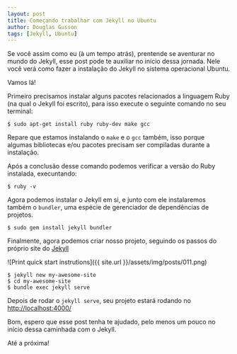 ```yaml
---
layout: post
title: Começando trabalhar com Jekyll no Ubuntu
author: Douglas Gusson 
tags: [Jekyll, Ubuntu]
---
```


Se você assim como eu (à um tempo atrás), prentende se aventurar no mundo do Jekyll, esse post pode te auxiliar no início dessa jornada. Nele você verá como fazer a instalação do Jekyll no sistema operacional Ubuntu.

Vamos lá!

Primeiro precisamos instalar alguns pacotes relacionados a linguagem Ruby (na qual o Jekyll foi escrito), para isso execute o seguinte comando no seu terminal:

```
$ sudo apt-get install ruby ruby-dev make gcc
```

Repare que estamos instalando o `make` e o `gcc` também, isso porque algumas bibliotecas e/ou pacotes precisam ser compiladas durante a instalação.

Após a conclusão desse comando podemos verificar a versão do Ruby instalada, execuntando:

```
$ ruby -v
```

Agora podemos instalar o Jekyll em si, e junto com ele instalaremos também o `bundler`, uma espécie de gerenciador de dependências de projetos.

```
$ sudo gem install jekyll bundler
```

Finalmente, agora podemos criar nosso projeto, seguindo os passos do próprio site do [Jekyll](https://jekyllrb.com)

![Print quick start instrutions]({{ site.url }}/assets/img/posts/011.png)

```
$ jekyll new my-awesome-site
$ cd my-awesome-site
$ bundle exec jekyll serve
```

Depois de rodar o `jekyll serve`, seu projeto estará rodando no [http://localhost:4000/](http://localhost:4000/)

Bom, espero que esse post tenha te ajudado, pelo menos um pouco no início dessa caminhada com o Jekyll.

Até a próxima!

